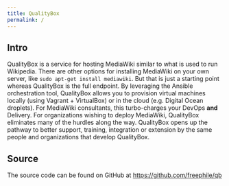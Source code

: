 ```yaml
---
title: QualityBox
permalink: /
---
```


Intro
-----

QualityBox is a service for hosting MediaWiki similar to what is used to run Wikipedia. There are other options for installing MediaWiki on your own server, like <code>sudo apt-get install mediawiki</code>. But that is just a starting point whereas QualityBox is the full endpoint. By leveraging the Ansible orchestration tool, QualityBox allows you to provision virtual machines locally (using Vagrant + VirtualBox) or in the cloud (e.g. Digital Ocean droplets).  For MediaWiki consultants, this turbo-charges your DevOps **and** Delivery.  For organizations wishing to deploy MediaWiki, QualityBox eliminates many of the hurdles along the way. QualityBox opens up the pathway to better support, training, integration or extension by the same people and organizations that develop QualityBox.


Source
------

The source code can be found on GitHub at <https://github.com/freephile/qb>

